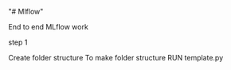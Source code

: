 "# Mlflow" 

End to end MLflow work 

step 1 

Create folder structure 
To make folder structure RUN template.py
